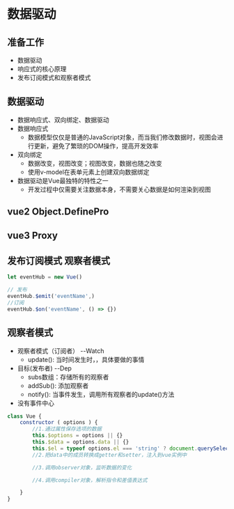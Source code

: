 # 数据驱动
## 准备工作
+ 数据驱动
+ 响应式的核心原理
+ 发布订阅模式和观察者模式

## 数据驱动
+ 数据响应式、双向绑定、数据驱动
+ 数据响应式
    + 数据模型仅仅是普通的JavaScript对象，而当我们修改数据时，视图会进行更新，避免了繁琐的DOM操作，提高开发效率
+ 双向绑定
    + 数据改变，视图改变；视图改变，数据也随之改变
    + 使用v-model在表单元素上创建双向数据绑定
+ 数据驱动是Vue最独特的特性之一
    + 开发过程中仅需要关注数据本身，不需要关心数据是如何渲染到视图
## vue2 Object.DefinePro 

## vue3 Proxy

## 发布订阅模式 观察者模式
```js
let eventHub = new Vue()

// 发布
eventHub.$emit('eventName',)
//订阅
eventHub.$on('eventName', () => {})
```
## 观察者模式
+ 观察者模式（订阅者） --Watch
    + update(): 当时间发生时，，具体要做的事情
+ 目标(发布者) --Dep
    + subs数组：存储所有的观察者
    + addSub(): 添加观察者
    + notify(): 当事件发生，调用所有观察者的update()方法
+ 没有事件中心

```js
class Vue {
    constructor ( options ) {
        //1.通过属性保存选项的数据
        this.$options = options || {}
        this.$data = options.data || {}
        this.$el = typeof options.el === 'string' ? document.querySelector
        //2.把data中的成员转换成getter和setter，注入到vue实例中

        //3.调用observer对象，监听数据的变化

        //4.调用compiler对象，解析指令和差值表达式

    }
}
```